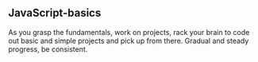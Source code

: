 ## JavaScript-basics
As you grasp the fundamentals, work on projects, rack your brain to code out basic and simple projects and pick up from there.
Gradual and steady progress, be consistent.
